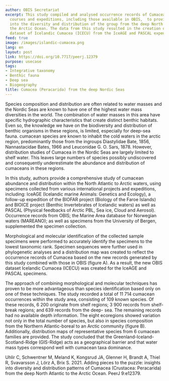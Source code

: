 ```yaml
---
author: OBIS Secretariat
excerpt: This study compiled and analysed occurrence records of Cumacea from various
  courses and expeditions, including those available in OBIS,  to provide insight
  into the diversity and distribution of the group from the deep North Atlantic to
  the Arctic Ocean. The data from this study resulted in the creation of a new OBIS
  dataset of Icelandic Cumacea (ICECU) from the IceAGE and PASCAL expedition records.
feed: true
image: /images/islandic-cumacea.png
lang: en
layout: post
link: https://doi.org/10.7717/peerj.12379
purpose: usecase
tags:
- Integrative taxonomy
- Benthic fauna
- Deep sea
- Biogeography
title: Cumacea (Peracarida) from the deep Nordic Seas
---
```


Species composition and distribution are often related to water masses and the Nordic Seas are known to have one of the highest water mass diversities in the world. The combination of water masses in this area have specific hydrographic characteristics that create distinct benthic habitats. Even so, the knowledge we have on the biodiversity and distribution of benthic organisms in these regions, is limited, especially for deep-sea fauna. cumacean species are known to inhabit the cold waters in the arctic region, predominantly those from the ingroups Diastylidae Bate, 1856, Nannastacidae Bates, 1966 and Leuconidae G. O. Sars, 1878. However, distribution studies of Cumacea in the Nordic Seas are largely limited to shelf water. This leaves large numbers of species possibly undiscovered and consequently underestimate the abundance and distribution of cumaceans in these regions. 

In this study, authors provide a comprehensive study of cumacean abundance and distribution within the North Atlantic to Arctic waters, using specimens collected from various international projects and expeditions, including: IceAGE (Icelandic marine Animals: Genetics and Ecology), a follow-up expedition of the BIOFAR project (Biology of the Faroe Islands) and BIOICE project (Benthic Invertebrates of Icelandic waters) as well as PASCAL (Physical feedbacks of Arctic PBL, Sea ice, Cloud and Aerosol). Occurrence records from OBIS; the Marine Area database for Norwegian waters (MAREANO); as well as specimens from the University of Bergen, supplemented the specimen collection. 

Morphological and molecular identification of the collected sample specimens were performed to accurately identify the specimens to the lowest taxonomic rank. Specimen sequences were further used in phylogenetic analyses and a distribution map was created to reflect the occurrence records of Cumacea based on the new records generated by this study combined with those in OBIS (figure A). As a result, the new OBIS dataset Icelandic Cumacea (ICECU) was created for the IceAGE and PASCAL specimens. 

The approach of combining morphological and molecular techniques has proven to be more advantageous than species identification based only on one of these techniques. The study recorded a total of 11 714 cumacean occurrences within the study area, consisting of 109  known species. Of these records, 6 200 originate from shelf regions; 3 900 records from shelf-break regions; and 639 records from the deep- sea. The remaining records had no available depth information. The eight ecoregions showed variation not only in the total number of species, but also in species composition from the Northern Atlantic-boreal to an Arctic community (figure B). Additionally, distribution maps of representative species from 6 cumacean families are provided. The study concluded that the Greenland-Iceland-Scotland-Ridge (GIS-Ridge) acts as a geographical barrier and that water mass types correspond well with cumacean taxa dominance.


Uhlir C, Schwentner M, Meland K, Kongsrud JA, Glenner H, Brandt A, Thiel R, Svavarsson J, Lörz A, Brix S. 2021. Adding pieces to the puzzle: insights into diversity and distribution patterns of Cumacea (Crustacea: Peracarida) from the deep North Atlantic to the Arctic Ocean. PeerJ 9:e12379.
